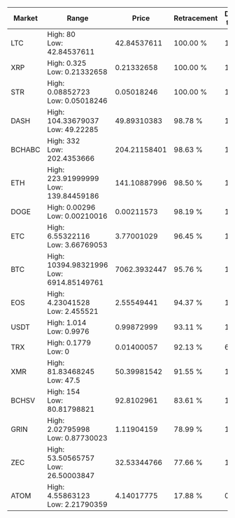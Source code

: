 | Market | Range | Price| Retracement | Doubles to 50% |
| --- | --- | --- | --- | --- |
| LTC | High: 80<br />Low: 42.84537611 | 42.84537611 | 100.00 % | 1.43 |
| XRP | High: 0.325<br />Low: 0.21332658 | 0.21332658 | 100.00 % | 1.26 |
| STR | High: 0.08852723<br />Low: 0.05018246 | 0.05018246 | 100.00 % | 1.38 |
| DASH | High: 104.33679037<br />Low: 49.22285 | 49.89310383 | 98.78 % | 1.54 |
| BCHABC | High: 332<br />Low: 202.4353666 | 204.21158401 | 98.63 % | 1.31 |
| ETH | High: 223.91999999<br />Low: 139.84459186 | 141.10887996 | 98.50 % | 1.29 |
| DOGE | High: 0.00296<br />Low: 0.00210016 | 0.00211573 | 98.19 % | 1.20 |
| ETC | High: 6.55322116<br />Low: 3.66769053 | 3.77001029 | 96.45 % | 1.36 |
| BTC | High: 10394.98321996<br />Low: 6914.85149761 | 7062.3932447 | 95.76 % | 1.23 |
| EOS | High: 4.23041528<br />Low: 2.455521 | 2.55549441 | 94.37 % | 1.31 |
| USDT | High: 1.014<br />Low: 0.9976 | 0.99872999 | 93.11 % | 1.01 |
| TRX | High: 0.1779<br />Low: 0 | 0.01400057 | 92.13 % | 6.35 |
| XMR | High: 81.83468245<br />Low: 47.5 | 50.39981542 | 91.55 % | 1.28 |
| BCHSV | High: 154<br />Low: 80.81798821 | 92.8102961 | 83.61 % | 1.27 |
| GRIN | High: 2.02795998<br />Low: 0.87730023 | 1.11904159 | 78.99 % | 1.30 |
| ZEC | High: 53.50565757<br />Low: 26.50003847 | 32.53344766 | 77.66 % | 1.23 |
| ATOM | High: 4.55863123<br />Low: 2.21790359 | 4.14017775 | 17.88 % | 0.00 |
